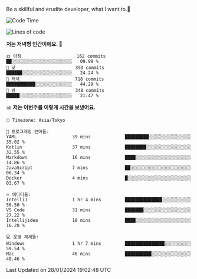 Be a skillful and erudite developer, what I want to.👶

<!--START_SECTION:waka-->
![Code Time](http://img.shields.io/badge/Code%20Time-422%20hrs%2038%20mins-blue)

![Lines of code](https://img.shields.io/badge/%EC%A0%80%EB%8A%94%20%EC%97%AC%ED%83%9C%EA%B9%8C%EC%A7%80%20-756.1%20thousand%20%EC%A4%84%EC%9D%98%20%EC%BD%94%EB%93%9C%EB%A5%BC%20%EC%9E%91%EC%84%B1%ED%96%88%EC%96%B4%EC%9A%94.-blue)

**저는 저녁형 인간이에요. 🦉** 

```text
🌞 아침                     162 commits         ██░░░░░░░░░░░░░░░░░░░░░░░   09.99 % 
🌆 낮　                     393 commits         ██████░░░░░░░░░░░░░░░░░░░   24.24 % 
🌃 저녁                     718 commits         ███████████░░░░░░░░░░░░░░   44.29 % 
🌙 밤　                     348 commits         █████░░░░░░░░░░░░░░░░░░░░   21.47 % 
```


📊 **저는 이번주를 이렇게 시간을 보냈어요.** 

```text
🕑︎ Timezone: Asia/Tokyo

💬 프로그래밍 언어들: 
YAML                     39 mins             █████████░░░░░░░░░░░░░░░░   35.02 % 
Kotlin                   37 mins             ████████░░░░░░░░░░░░░░░░░   32.55 % 
Markdown                 16 mins             ████░░░░░░░░░░░░░░░░░░░░░   14.86 % 
JavaScript               7 mins              ██░░░░░░░░░░░░░░░░░░░░░░░   06.34 % 
Docker                   4 mins              █░░░░░░░░░░░░░░░░░░░░░░░░   03.67 % 

🔥 에디터들: 
IntelliJ                 1 hr 4 mins         ██████████████░░░░░░░░░░░   56.50 % 
VS Code                  31 mins             ███████░░░░░░░░░░░░░░░░░░   27.22 % 
Intellijidea             18 mins             ████░░░░░░░░░░░░░░░░░░░░░   16.28 % 

💻 운영 체제들: 
Windows                  1 hr 7 mins         ███████████████░░░░░░░░░░   59.54 % 
Mac                      46 mins             ██████████░░░░░░░░░░░░░░░   40.46 % 
```


 Last Updated on 28/01/2024 19:02:48 UTC
<!--END_SECTION:waka-->

